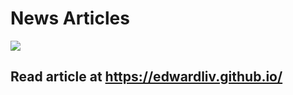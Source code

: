 # News Articles
![](https://i.imgur.com/RoaBZ3w.png)
## Read article at https://edwardliv.github.io/
